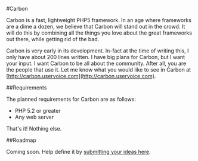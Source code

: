 #Carbon

Carbon is a fast, lightweight PHP5 framework.  In an age where frameworks are a dime a dozen, we believe that Carbon will stand out in the crowd.  It will do this by combining all the things you love about the great frameworks out there, while getting rid of the bad.

Carbon is very early in its development.  In-fact at the time of writing this, I only have about 200 lines written.  I have big plans for Carbon, but I want your input.  I want Carbon to be all about the community.  After all, you are the people that use it.  Let me know what you would like to see in Carbon at [http://carbon.uservoice.com](http://carbon.uservoice.com).


##Requirements

The planned requirements for Carbon are as follows:

* PHP 5.2 or greater
* Any web server

That's it! Nothing else.

##Roadmap

Coming soon.  Help define it by [submitting your ideas here](http://carbon.uservoice.com).